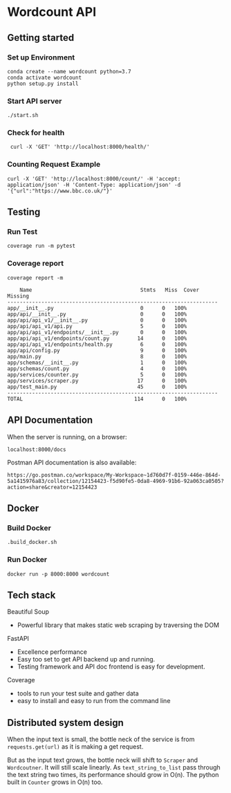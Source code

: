 # Wordcount API


## Getting started
### Set up Environment
    conda create --name wordcount python=3.7
    conda activate wordcount
    python setup.py install
   
### Start API server
    ./start.sh 

### Check for health
     curl -X 'GET' 'http://localhost:8000/health/'
### Counting Request Example
    curl -X 'GET' 'http://localhost:8000/count/' -H 'accept: application/json' -H 'Content-Type: application/json' -d '{"url":"https://www.bbc.co.uk/"}'

## Testing
### Run Test
    coverage run -m pytest
### Coverage report
    coverage report -m    

        Name                                   Stmts   Miss  Cover   Missing
    --------------------------------------------------------------------
    app/__init__.py                            0      0   100%
    app/api/__init__.py                        0      0   100%
    app/api/api_v1/__init__.py                 0      0   100%
    app/api/api_v1/api.py                      5      0   100%
    app/api/api_v1/endpoints/__init__.py       0      0   100%
    app/api/api_v1/endpoints/count.py         14      0   100%
    app/api/api_v1/endpoints/health.py         6      0   100%
    app/api/config.py                          9      0   100%
    app/main.py                                8      0   100%
    app/schemas/__init__.py                    1      0   100%
    app/schemas/count.py                       4      0   100%
    app/services/counter.py                    5      0   100%
    app/services/scraper.py                   17      0   100%
    app/test_main.py                          45      0   100%
    --------------------------------------------------------------------
    TOTAL                                    114      0   100%

## API Documentation 
When the server is running, on a browser:

    localhost:8000/docs
Postman API documentation is also available: 

    https://go.postman.co/workspace/My-Workspace~1d760d7f-0159-446e-864d-5a1415976a83/collection/12154423-f5d90fe5-0da8-4969-91b6-92a063ca0505?action=share&creator=12154423
## Docker
### Build Docker
    .build_docker.sh

### Run Docker
    docker run -p 8000:8000 wordcount

## Tech stack 
Beautiful Soup
- Powerful library that makes static web scraping by traversing the DOM

FastAPI  
- Excellence performance 
- Easy too set to get API backend up and running. 
- Testing framework and API doc frontend is easy for development.  

Coverage 
- tools to run your test suite and gather data
- easy to install and easy to run from the command line

## Distributed system design
When the input text is small, the bottle neck of the service is from `requests.get(url)` as it is making a get request. 

But as the input text grows, the bottle neck will shift to `Scraper` and `Wordcoutner`. It will still scale linearly. As `text_string_to_list` pass through the text string two times, its performance should grow in O(n).  The python built in `Counter` grows in O(n) too. 

